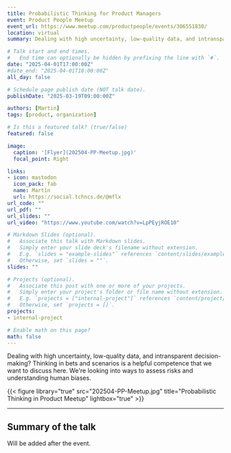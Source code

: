 ```yaml
---
title: Probabilistic Thinking for Product Managers
event: Product People Meetup
event_url: https://www.meetup.com/productpeople/events/306551830/
location: virtual	
summary: Dealing with high uncertainty, low-quality data, and intransparent decision-making? Thinking in bets and scenarios is a helpful competence that we want to discuss here.

# Talk start and end times.
#   End time can optionally be hidden by prefixing the line with `#`.
date: "2025-04-01T17:00:00Z"
#date_end: "2025-04-01T18:00:00Z"
all_day: false

# Schedule page publish date (NOT talk date).
publishDate: "2025-03-19T09:00:00Z"

authors: [Martin]
tags: [product, organization]

# Is this a featured talk? (true/false)
featured: false

image:
  caption: '[Flyer](202504-PP-Meetup.jpg)'
  focal_point: Right

links:
- icon: mastodon
  icon_pack: fab
  name: Martin
  url: https://social.tchncs.de/@mflx
url_code: ""
url_pdf: ""
url_slides: ""
url_video: "https://www.youtube.com/watch?v=LpPEyjROE10"

# Markdown Slides (optional).
#   Associate this talk with Markdown slides.
#   Simply enter your slide deck's filename without extension.
#   E.g. `slides = "example-slides"` references `content/slides/example-slides.md`.
#   Otherwise, set `slides = ""`.
slides: ""

# Projects (optional).
#   Associate this post with one or more of your projects.
#   Simply enter your project's folder or file name without extension.
#   E.g. `projects = ["internal-project"]` references `content/project/deep-learning/index.md`.
#   Otherwise, set `projects = []`.
projects:
- internal-project

# Enable math on this page?
math: false
---
```


Dealing with high uncertainty, low-quality data, and intransparent decision-making? Thinking in bets and scenarios is a helpful competence that we want to discuss here. We're looking into ways to assess risks and understanding human biases.


{{< figure library="true" src="202504-PP-Meetup.jpg" title="Probabilistic Thinking in Product Meetup" lightbox="true" >}}


--- 

## Summary of the talk ##

Will be added after the event.

